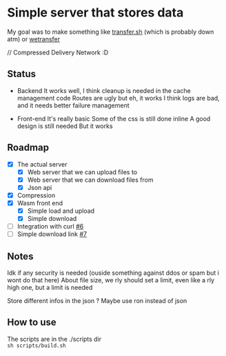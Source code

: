 # Simple server that stores data

My goal was to make something like [transfer.sh](https://transfer.sh/) (which is probably down atm) or [wetransfer](https://wetransfer.com/)


// Compressed Delivery Network :D


## Status

- Backend
    It works well,
    I think cleanup is needed in the cache management code
    Routes are ugly but eh, it works
    I think logs are bad, and it needs better failure management

- Front-end
    It's really basic
    Some of the css is still done inline
    A good design is still needed
    But it works

## Roadmap
- [x] The actual server
    - [x] Web server that we can upload files to
    - [x] Web server that we can download files from
    - [x] Json api
- [x] Compression
- [x] Wasm front end
    - [x] Simple load and upload
    - [x] Simple download
- [ ] Integration with curl [#6](https://github.com/Bowarc/storage_server/issues/6)
- [ ] Simple download link [#7](https://github.com/Bowarc/storage_server/issues/7)

## Notes
Idk if any security is needed (ouside something against ddos or spam but i wont do that here)
About file size, we rly should set a limit, even like a rly high one, but a limit is needed

Store different infos in the json ?
Maybe use ron instead of json


## How to use
The scripts are in the ./scripts dir  
`sh scripts/build.sh`

